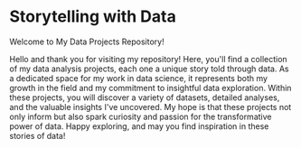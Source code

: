 # Storytelling with Data
Welcome to My Data Projects Repository!

Hello and thank you for visiting my repository! Here, you'll find a collection of my data analysis projects, each one a unique story told through data. As a dedicated space for my work in data science, it represents both my growth in the field and my commitment to insightful data exploration.
Within these projects, you will discover a variety of datasets, detailed analyses, and the valuable insights I've uncovered. My hope is that these projects not only inform but also spark curiosity and passion for the transformative power of data.
Happy exploring, and may you find inspiration in these stories of data!
